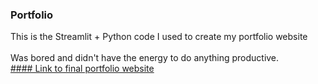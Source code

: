 ### Portfolio
This is the Streamlit + Python code I used to create my portfolio website\
<br>
Was bored and didn't have the energy to do anything productive.
<br>
<u>#### Link to final portfolio website</u>
